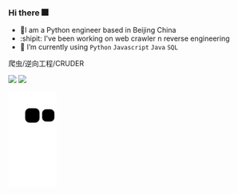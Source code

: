 ### Hi there :fireworks:
- :hamster:I am a Python engineer based in Beijing China 
- :shipit: I've been working on web crawler n reverse engineering 
- :whale: I’m currently using `Python` `Javascript` `Java` `SQL` 

爬虫/逆向工程/CRUDER

![](https://github-readme-stats-git-masterrstaa-rickstaa.vercel.app/api?username=Seriainme&show_icons=true&line_height=21&show_icons=true&theme=aura&hide_border=true)
![](https://github-readme-stats-git-masterrstaa-rickstaa.vercel.app/api/top-langs/?username=Seriainme&show_icons=true&layout=compact&theme=aura&hide_border=true&hide=html,css)

<picture>
  <source media="(prefers-color-scheme: dark)" srcset="./assets/github-contribution-grid-snake.svg" />
  <source media="(prefers-color-scheme: light)" srcset="./assets/github-contribution-grid-snake.svg" />
  <img alt="github-snake" src="./assets/github-contribution-grid-snake.svg" />
</picture>

